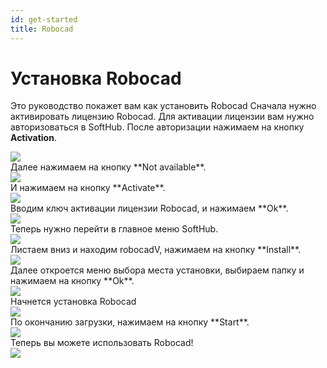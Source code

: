 ```yaml
---
id: get-started
title: Robocad
---
```


# Установка Robocad
Это руководство покажет вам как установить Robocad
Сначала нужно активировать лицензию Robocad.
Для активации лицензии вам нужно авторизоваться в SoftHub.
После авторизации нажимаем на кнопку **Activation**.
<div style={{textAlign: 'left'}}>
<img src="/docshome/img/softhub/robocad1.png"/>
</div>
Далее нажимаем на кнопку **Not available**.
<div style={{textAlign: 'left'}}>
<img src="/docshome/img/softhub/robocad2.png"/>
</div>
И нажимаем на кнопку **Activate**.
<div style={{textAlign: 'left'}}>
<img src="/docshome/img/softhub/robocad3.png"/>
</div>
Вводим ключ активации лицензии Robocad, и нажимаем **Ok**.
<div style={{textAlign: 'left'}}>
<img src="/docshome/img/softhub/robocad4.png"/>
</div>
Теперь нужно перейти в главное меню SoftHub.
<div style={{textAlign: 'left'}}>
<img src="/docshome/img/softhub/robocad5.png"/>
</div>
Листаем вниз и находим robocadV, нажимаем на кнопку **Install**.
<div style={{textAlign: 'left'}}>
<img src="/docshome/img/softhub/robocad6.png"/>
</div>
Далее откроется меню выбора места установки, выбираем папку и нажимаем на кнопку **Ok**.
<div style={{textAlign: 'left'}}>
<img src="/docshome/img/softhub/robocad7.png"/>
</div>
Начнется установка Robocad
<div style={{textAlign: 'left'}}>
<img src="/docshome/img/softhub/robocad8.png"/>
</div>
По окончанию загрузки, нажимаем на кнопку **Start**.
<div style={{textAlign: 'left'}}>
<img src="/docshome/img/softhub/robocad9.png"/>
</div>
Теперь вы можете использовать Robocad!
<div style={{textAlign: 'left'}}>
<img src="/docshome/img/softhub/robocad10.png"/>
</div>
